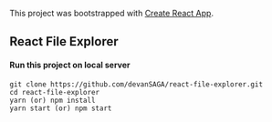 This project was bootstrapped with [Create React App](https://github.com/facebook/create-react-app).

## React File Explorer


#### Run this project on local server

```
git clone https://github.com/devanSAGA/react-file-explorer.git
cd react-file-explorer
yarn (or) npm install
yarn start (or) npm start
```

